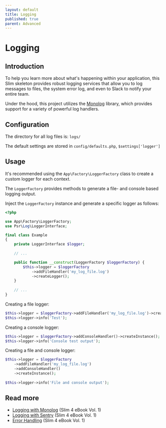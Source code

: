 ```yaml
---
layout: default
title: Logging
published: true
parent: Advanced
---
```


# Logging

## Introduction

To help you learn more about what's happening within your application, 
this Slim skeleton provides robust logging services that allow you to log messages to files, 
the system error log, and even to Slack to notify your entire team.

Under the hood, this project utilizes the [Monolog](https://github.com/Seldaek/monolog) library,
which provides support for a variety of powerful log handlers.

## Configuration

The directory for all log files is: `logs/`

The default settings are stored in `config/defaults.php`, `$settings['logger']`

## Usage

It's recommended using the `App\Factory\LoggerFactory` class to
create a custom logger for each context.

The `LoggerFactory` provides methods to generate a
file- and console based logging output.

Inject the `LoggerFactory` instance and generate a specific logger as follows:

```php
<?php

use App\Factory\LoggerFactory;
use Psr\Log\LoggerInterface;

final class Example
{
    private LoggerInterface $logger;
    
    // ...

    public function __construct(LoggerFactory $loggerFactory) {
        $this->logger = $loggerFactory
            ->addFileHandler('my_log_file.log')
            ->createLogger();
    }
    
    // ...
}
```

Creating a file logger:

```php
$this->logger = $loggerFactory->addFileHandler('my_log_file.log')->createInstance();
$this->logger->info('Test');
```

Creating a console logger:

```php
$this->logger = $loggerFactory->addConsoleHandler()->createInstance();
$this->logger->info('Console test output');
```


Creating a file and console logger:

```php
$this->logger = $loggerFactory
    ->addFileHandler('my_log_file.log')
    ->addConsoleHandler()
    ->createInstance();
    
$this->logger->info('File and console output');
```

## Read more

* [Logging with Monolog](https://ko-fi.com/s/5f182b4b22) (Slim 4 eBook Vol. 1)
* [Logging with Sentry](https://ko-fi.com/s/5f182b4b22) (Slim 4 eBook Vol. 1)
* [Error Handling](https://ko-fi.com/s/5f182b4b22) (Slim 4 eBook Vol. 1)


